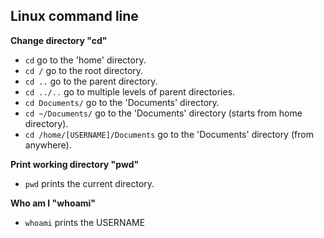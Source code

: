 ## Linux command line

**Change directory "cd"**
- `cd` go to the 'home' directory.
- `cd /` go to the root directory.
- `cd ..` go to the parent directory.
- `cd ../..` go to multiple levels of parent directories.
- `cd Documents/` go to the 'Documents' directory.
- `cd ~/Documents/` go to the 'Documents' directory (starts from home directory).
- `cd /home/[USERNAME]/Documents` go to the 'Documents' directory (from anywhere).

**Print working directory "pwd"**
- `pwd` prints the current directory.

**Who am I "whoami"**
- `whoami` prints the USERNAME
